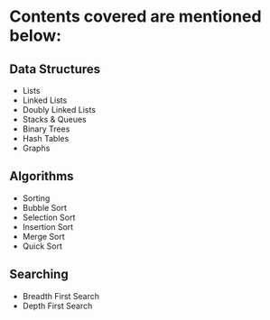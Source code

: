 # Contents covered are mentioned below:

## Data Structures

- Lists
- Linked Lists
- Doubly Linked Lists
- Stacks & Queues
- Binary Trees
- Hash Tables
- Graphs

## Algorithms

- Sorting
- Bubble Sort
- Selection Sort
- Insertion Sort
- Merge Sort
- Quick Sort

## Searching

- Breadth First Search
- Depth First Search
